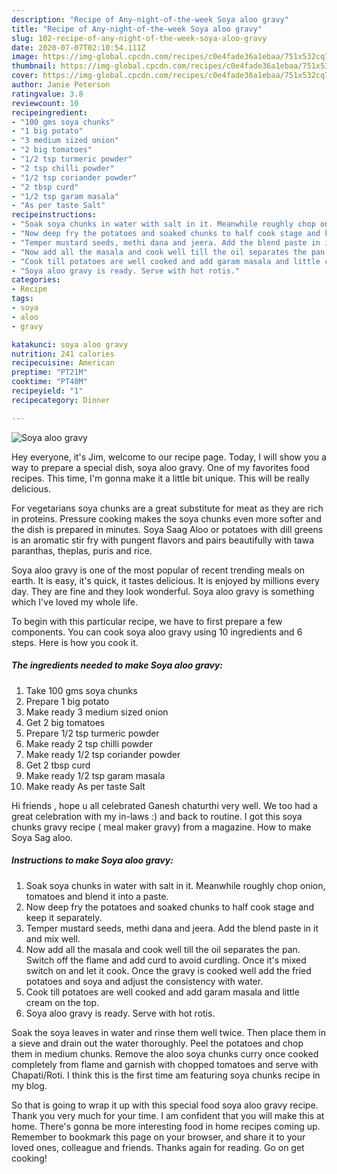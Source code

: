 ```yaml
---
description: "Recipe of Any-night-of-the-week Soya aloo gravy"
title: "Recipe of Any-night-of-the-week Soya aloo gravy"
slug: 102-recipe-of-any-night-of-the-week-soya-aloo-gravy
date: 2020-07-07T02:10:54.111Z
image: https://img-global.cpcdn.com/recipes/c0e4fade36a1ebaa/751x532cq70/soya-aloo-gravy-recipe-main-photo.jpg
thumbnail: https://img-global.cpcdn.com/recipes/c0e4fade36a1ebaa/751x532cq70/soya-aloo-gravy-recipe-main-photo.jpg
cover: https://img-global.cpcdn.com/recipes/c0e4fade36a1ebaa/751x532cq70/soya-aloo-gravy-recipe-main-photo.jpg
author: Janie Peterson
ratingvalue: 3.8
reviewcount: 10
recipeingredient:
- "100 gms soya chunks"
- "1 big potato"
- "3 medium sized onion"
- "2 big tomatoes"
- "1/2 tsp turmeric powder"
- "2 tsp chilli powder"
- "1/2 tsp coriander powder"
- "2 tbsp curd"
- "1/2 tsp garam masala"
- "As per taste Salt"
recipeinstructions:
- "Soak soya chunks in water with salt in it. Meanwhile roughly chop onion, tomatoes and blend it into a paste."
- "Now deep fry the potatoes and soaked chunks to half cook stage and keep it separately."
- "Temper mustard seeds, methi dana and jeera. Add the blend paste in it and mix well."
- "Now add all the masala and cook well till the oil separates the pan. Switch off the flame and add curd to avoid curdling. Once it&#39;s mixed switch on and let it cook. Once the gravy is cooked well add the fried potatoes and soya and adjust the consistency with water."
- "Cook till potatoes are well cooked and add garam masala and little cream on the top."
- "Soya aloo gravy is ready. Serve with hot rotis."
categories:
- Recipe
tags:
- soya
- aloo
- gravy

katakunci: soya aloo gravy 
nutrition: 241 calories
recipecuisine: American
preptime: "PT21M"
cooktime: "PT40M"
recipeyield: "1"
recipecategory: Dinner

---
```



![Soya aloo gravy](https://img-global.cpcdn.com/recipes/c0e4fade36a1ebaa/751x532cq70/soya-aloo-gravy-recipe-main-photo.jpg)

Hey everyone, it's Jim, welcome to our recipe page. Today, I will show you a way to prepare a special dish, soya aloo gravy. One of my favorites food recipes. This time, I'm gonna make it a little bit unique. This will be really delicious.

For vegetarians soya chunks are a great substitute for meat as they are rich in proteins. Pressure cooking makes the soya chunks even more softer and the dish is prepared in minutes. Soya Saag Aloo or potatoes with dill greens is an aromatic stir fry with pungent flavors and pairs beautifully with tawa paranthas, theplas, puris and rice.

Soya aloo gravy is one of the most popular of recent trending meals on earth. It is easy, it's quick, it tastes delicious. It is enjoyed by millions every day. They are fine and they look wonderful. Soya aloo gravy is something which I've loved my whole life.


To begin with this particular recipe, we have to first prepare a few components. You can cook soya aloo gravy using 10 ingredients and 6 steps. Here is how you cook it.

<!--inarticleads1-->

##### The ingredients needed to make Soya aloo gravy:

1. Take 100 gms soya chunks
1. Prepare 1 big potato
1. Make ready 3 medium sized onion
1. Get 2 big tomatoes
1. Prepare 1/2 tsp turmeric powder
1. Make ready 2 tsp chilli powder
1. Make ready 1/2 tsp coriander powder
1. Get 2 tbsp curd
1. Make ready 1/2 tsp garam masala
1. Make ready As per taste Salt


Hi friends , hope u all celebrated Ganesh chaturthi very well. We too had a great celebration with my in-laws :) and back to routine. I got this soya chunks gravy recipe ( meal maker gravy) from a magazine. How to make Soya Sag aloo. 

<!--inarticleads2-->

##### Instructions to make Soya aloo gravy:

1. Soak soya chunks in water with salt in it. Meanwhile roughly chop onion, tomatoes and blend it into a paste.
1. Now deep fry the potatoes and soaked chunks to half cook stage and keep it separately.
1. Temper mustard seeds, methi dana and jeera. Add the blend paste in it and mix well.
1. Now add all the masala and cook well till the oil separates the pan. Switch off the flame and add curd to avoid curdling. Once it&#39;s mixed switch on and let it cook. Once the gravy is cooked well add the fried potatoes and soya and adjust the consistency with water.
1. Cook till potatoes are well cooked and add garam masala and little cream on the top.
1. Soya aloo gravy is ready. Serve with hot rotis.


Soak the soya leaves in water and rinse them well twice. Then place them in a sieve and drain out the water thoroughly. Peel the potatoes and chop them in medium chunks. Remove the aloo soya chunks curry once cooked completely from flame and garnish with chopped tomatoes and serve with Chapati/Roti. I think this is the first time am featuring soya chunks recipe in my blog. 

So that is going to wrap it up with this special food soya aloo gravy recipe. Thank you very much for your time. I am confident that you will make this at home. There's gonna be more interesting food in home recipes coming up. Remember to bookmark this page on your browser, and share it to your loved ones, colleague and friends. Thanks again for reading. Go on get cooking!
